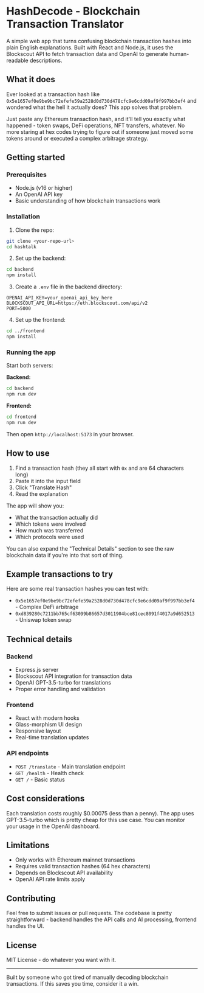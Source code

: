 # HashDecode - Blockchain Transaction Translator

A simple web app that turns confusing blockchain transaction hashes into plain English explanations. Built with React and Node.js, it uses the Blockscout API to fetch transaction data and OpenAI to generate human-readable descriptions.

## What it does

Ever looked at a transaction hash like `0x5e1657ef0e9be9bc72efefe59a2528d0d730d478cfc9e6cdd09af9f997bb3ef4` and wondered what the hell it actually does? This app solves that problem.

Just paste any Ethereum transaction hash, and it'll tell you exactly what happened - token swaps, DeFi operations, NFT transfers, whatever. No more staring at hex codes trying to figure out if someone just moved some tokens around or executed a complex arbitrage strategy.

## Getting started

### Prerequisites

- Node.js (v16 or higher)
- An OpenAI API key
- Basic understanding of how blockchain transactions work

### Installation

1. Clone the repo:
```bash
git clone <your-repo-url>
cd hashtalk
```

2. Set up the backend:
```bash
cd backend
npm install
```

3. Create a `.env` file in the backend directory:
```env
OPENAI_API_KEY=your_openai_api_key_here
BLOCKSCOUT_API_URL=https://eth.blockscout.com/api/v2
PORT=5000
```

4. Set up the frontend:
```bash
cd ../frontend
npm install
```

### Running the app

Start both servers:

**Backend:**
```bash
cd backend
npm run dev
```

**Frontend:**
```bash
cd frontend
npm run dev
```

Then open `http://localhost:5173` in your browser.

## How to use

1. Find a transaction hash (they all start with `0x` and are 64 characters long)
2. Paste it into the input field
3. Click "Translate Hash"
4. Read the explanation

The app will show you:
- What the transaction actually did
- Which tokens were involved
- How much was transferred
- Which protocols were used

You can also expand the "Technical Details" section to see the raw blockchain data if you're into that sort of thing.

## Example transactions to try

Here are some real transaction hashes you can test with:

- `0x5e1657ef0e9be9bc72efefe59a2528d0d730d478cfc9e6cdd09af9f997bb3ef4` - Complex DeFi arbitrage
- `0xd839280c7211bb765cf63099b86657d3011904bce81cec8091f4017a9d652513` - Uniswap token swap

## Technical details

### Backend
- Express.js server
- Blockscout API integration for transaction data
- OpenAI GPT-3.5-turbo for translations
- Proper error handling and validation

### Frontend
- React with modern hooks
- Glass-morphism UI design
- Responsive layout
- Real-time translation updates

### API endpoints
- `POST /translate` - Main translation endpoint
- `GET /health` - Health check
- `GET /` - Basic status

## Cost considerations

Each translation costs roughly $0.00075 (less than a penny). The app uses GPT-3.5-turbo which is pretty cheap for this use case. You can monitor your usage in the OpenAI dashboard.

## Limitations

- Only works with Ethereum mainnet transactions
- Requires valid transaction hashes (64 hex characters)
- Depends on Blockscout API availability
- OpenAI API rate limits apply

## Contributing

Feel free to submit issues or pull requests. The codebase is pretty straightforward - backend handles the API calls and AI processing, frontend handles the UI.

## License

MIT License - do whatever you want with it.

---

Built by someone who got tired of manually decoding blockchain transactions. If this saves you time, consider it a win.
